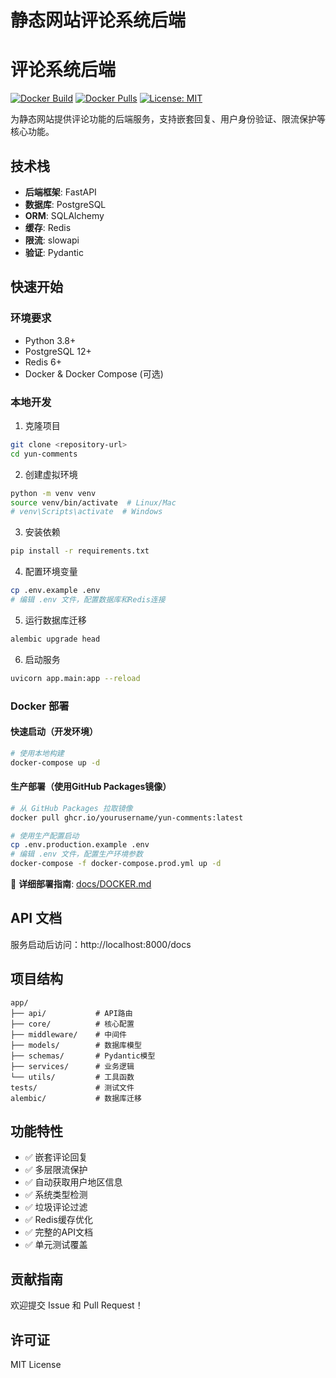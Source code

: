 # 静态网站评论系统后端

# 评论系统后端

[![Docker Build](https://github.com/yourusername/yun-comments/actions/workflows/docker-simple.yml/badge.svg)](https://github.com/yourusername/yun-comments/actions/workflows/docker-simple.yml)
[![Docker Pulls](https://img.shields.io/badge/docker-ghcr.io-blue)](https://github.com/yourusername/yun-comments/pkgs/container/yun-comments)
[![License: MIT](https://img.shields.io/badge/License-MIT-yellow.svg)](https://opensource.org/licenses/MIT)

为静态网站提供评论功能的后端服务，支持嵌套回复、用户身份验证、限流保护等核心功能。

## 技术栈

- **后端框架**: FastAPI
- **数据库**: PostgreSQL
- **ORM**: SQLAlchemy
- **缓存**: Redis
- **限流**: slowapi
- **验证**: Pydantic

## 快速开始

### 环境要求

- Python 3.8+
- PostgreSQL 12+
- Redis 6+
- Docker & Docker Compose (可选)

### 本地开发

1. 克隆项目
```bash
git clone <repository-url>
cd yun-comments
```

2. 创建虚拟环境
```bash
python -m venv venv
source venv/bin/activate  # Linux/Mac
# venv\Scripts\activate  # Windows
```

3. 安装依赖
```bash
pip install -r requirements.txt
```

4. 配置环境变量
```bash
cp .env.example .env
# 编辑 .env 文件，配置数据库和Redis连接
```

5. 运行数据库迁移
```bash
alembic upgrade head
```

6. 启动服务
```bash
uvicorn app.main:app --reload
```

### Docker 部署

#### 快速启动（开发环境）

```bash
# 使用本地构建
docker-compose up -d
```

#### 生产部署（使用GitHub Packages镜像）

```bash
# 从 GitHub Packages 拉取镜像
docker pull ghcr.io/yourusername/yun-comments:latest

# 使用生产配置启动
cp .env.production.example .env
# 编辑 .env 文件，配置生产环境参数
docker-compose -f docker-compose.prod.yml up -d
```

📝 **详细部署指南**: [docs/DOCKER.md](docs/DOCKER.md)

## API 文档

服务启动后访问：http://localhost:8000/docs

## 项目结构

```
app/
├── api/           # API路由
├── core/          # 核心配置
├── middleware/    # 中间件
├── models/        # 数据库模型
├── schemas/       # Pydantic模型
├── services/      # 业务逻辑
└── utils/         # 工具函数
tests/             # 测试文件
alembic/           # 数据库迁移
```

## 功能特性

- ✅ 嵌套评论回复
- ✅ 多层限流保护
- ✅ 自动获取用户地区信息
- ✅ 系统类型检测
- ✅ 垃圾评论过滤
- ✅ Redis缓存优化
- ✅ 完整的API文档
- ✅ 单元测试覆盖

## 贡献指南

欢迎提交 Issue 和 Pull Request！

## 许可证

MIT License